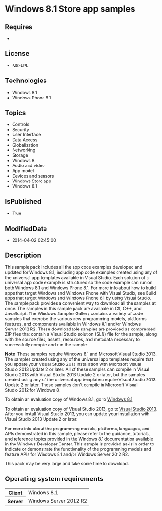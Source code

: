 # Windows 8.1 Store app samples
## Requires
* 
## License
* MS-LPL
## Technologies
* Windows 8.1
* Windows Phone 8.1
## Topics
* Controls
* Security
* User Interface
* Data Access
* Globalization
* Networking
* Storage
* Windows 8
* Audio and video
* App model
* Devices and sensors
* Windows Store app
* Windows 8.1
## IsPublished
* True
## ModifiedDate
* 2014-04-02 02:45:00
## Description

<p>This sample pack includes all the app code examples developed and updated for Windows&nbsp;8.1, including app code examples created using any of the universal app templates available in Visual Studio. Each solution of a universal app code example is structured
 so the code example can run on both Windows&nbsp;8.1 and Windows Phone 8.1. For more info about how to build apps that target Windows and Windows Phone with Visual Studio, see Build apps that target Windows and Windows Phone 8.1 by using Visual Studio. The
 sample pack provides a convenient way to download all the samples at once. The samples in this sample pack are available in C#, C&#43;&#43;, and JavaScript. The Windows Samples Gallery contains a variety of code samples that exercise the various new programming models,
 platforms, features, and components available in Windows&nbsp;8.1 and/or Windows Server&nbsp;2012&nbsp;R2. These downloadable samples are provided as compressed ZIP files that contain a Visual Studio solution (SLN) file for the sample, along with the source
 files, assets, resources, and metadata necessary to successfully compile and run the sample.</p>
<p class="note"><strong>Note</strong>&nbsp;&nbsp;These samples require Windows&nbsp;8.1 and Microsoft Visual Studio&nbsp;2013. The samples created using any of the universal app templates require that you update your Visual Studio&nbsp;2013 installation with
 Microsoft Visual Studio&nbsp;2013 Update&nbsp;2 or later. All of these samples can compile in Visual Studio&nbsp;2013 with Visual Studio&nbsp;2013 Update&nbsp;2 or later, but the samples created using any of the universal app templates require Visual Studio&nbsp;2013
 Update&nbsp;2 or later. These samples don't compile in Microsoft Visual Studio&nbsp;2012 for Windows&nbsp;8.</p>
<p>To obtain an evaluation copy of Windows&nbsp;8.1, go to <a href="http://go.microsoft.com/fwlink/p/?linkid=301696">
Windows&nbsp;8.1</a>.</p>
<p>To obtain an evaluation copy of Visual Studio&nbsp;2013, go to <a href="http://go.microsoft.com/fwlink/p/?linkid=301697">
Visual Studio&nbsp;2013</a>. After you install Visual Studio&nbsp;2013, you can update your installation with Visual Studio&nbsp;2013 Update&nbsp;2 or later.</p>
<p>For more info about the programming models, platforms, languages, and APIs demonstrated in this sample, please refer to the guidance, tutorials, and reference topics provided in the Windows&nbsp;8.1 documentation available in the Windows Developer Center.
 This sample is provided as-is in order to indicate or demonstrate the functionality of the programming models and feature APIs for Windows&nbsp;8.1 and/or Windows Server&nbsp;2012&nbsp;R2.</p>
<p>This pack may be very large and take some time to download.</p>
<h2>Operating system requirements</h2>
<table>
<tbody>
<tr>
<th>Client</th>
<td><dt>Windows&nbsp;8.1</dt></td>
</tr>
<tr>
<th>Server</th>
<td><dt>Windows Server&nbsp;2012&nbsp;R2</dt></td>
</tr>
</tbody>
</table>
